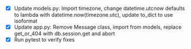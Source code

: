 - [x] Update models.py: Import timezone, change datetime.utcnow defaults to lambda with datetime.now(timezone.utc), update to_dict to use isoformat
- [x] Update app.py: Remove Message class, import from models, replace get_or_404 with db.session.get and abort
- [x] Run pytest to verify fixes
